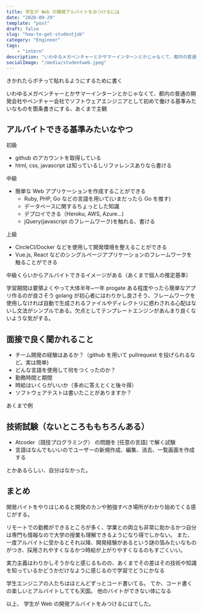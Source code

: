 ```yaml
---
title: 学生が Web の開発アルバイトをみつけるには
date: "2020-09-29"
template: "post"
draft: false
slug: "how-to-get-studentjob"
category: "Engineer"
tags:
    - "intern"
description: "いわゆるメガベンチャーとかサマーインターンとかじゃなくて、都内の普通の開発会社やベンチャー会社でソフトウェアエンジニアとして初めて働ける基準みたいなものを箇条書きにする、あくまで主観"
socialImage: "/media/studentweb.jpeg"
---
```


きかれたらポチって貼れるようにするために書く

いわゆるメガベンチャーとかサマーインターンとかじゃなくて、都内の普通の開発会社やベンチャー会社でソフトウェアエンジニアとして初めて働ける基準みたいなものを箇条書きにする、あくまで主観

## アルバイトできる基準みたいなやつ

初級

-   github のアカウントを取得している
-   html, css, javascript は知っているしリファレンスありなら書ける

中級

-   簡単な Web アプリケーションを作成することができる
    -   Ruby, PHP, Go などの言語を用いて(いまだったら Go を推す)
    -   データベースに関するちょっとした知識
    -   デプロイできる（Heroku, AWS, Azure...)
    -   jQuery(javascript のフレームワーク)を触れる、書ける

上級

-   CircleCI/Docker などを使用して開発環境を整えることができる
-   Vue.js, React などのシングルページアプリケーションのフレームワークを触ることができる

中級くらいからアルバイトできるイメージがある（あくまで個人の推定基準）

学習期間は要領よくやって大体半年~一年
progate ある程度やったら簡単なアプリ作るのが良さそう
golang が初心者にはわりかし良さそう、フレームワークを使用しなければ自動で生成されるファイルやディレクトリに惑わされる心配はないし文法がシンプルである。欠点としてテンプレートエンジンがあんまり良くないような気がする。

## 面接で良く聞かれること

-   チーム開発の経験はあるか？（github を用いて pullrequest を投げられるなど。実は簡単)
-   どんな言語を使用して何をつくったのか？
-   勤務時間と期間
-   時給はいくらがいいか（多めに答えとくと後々得）
-   ソフトウェアテストは書いたことがありますか？

あくまで例

## 技術試験（ないところももちろんある）

-   Atcoder（競技プログラミング） の問題を [任意の言語] で解く試験
-   言語はなんでもいいのでユーザーの新規作成、編集、消去、一覧画面を作成する

とかあるらしい、自分はなかった。

## まとめ

開発バイトをやりはじめると開発のカンや勉強すべき場所がわかり始めてくる感じがする。

リモートでの勤務ができるところが多く、学業との両立も非常に助かるかつ自分は専門も情報なので大学の授業も理解できるようになり得でしかない。
また、一度アルバイトに受かるとそれ以降、開発経験があるという謎の箔みたいなものがつき、採用されやすくなるかつ時給が上がりやすくなるのもすごくいい。

実力主義はわりかしそうかなと感じるものの、あくまでその差はその技術や知識を知っているかどうかだけなように感じるので学習でどうにかなる

学生エンジニアの人たちはほとんどずっとコード書いてる。
てか、コード書くの楽しいとアルバイトしてても天国。
他のバイトができない体になる

以上、 学生が Web の開発アルバイトをみつけるにはでした。
